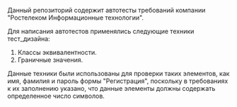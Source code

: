 Данный репозиторий содержит автотесты требований компании "Ростелеком Информационные технологии". 

Для написания автотестов применялись следующие техники тест_дизайна:
1. Классы эквивалентности. 
2. Граничные значения.

Данные техники были использованы для проверки таких элементов, как имя, фамилия и пароль формы "Регистрация", поскольку в требованиях к их заполнению указано, что данные элементы должны содержать определенное число символов.
